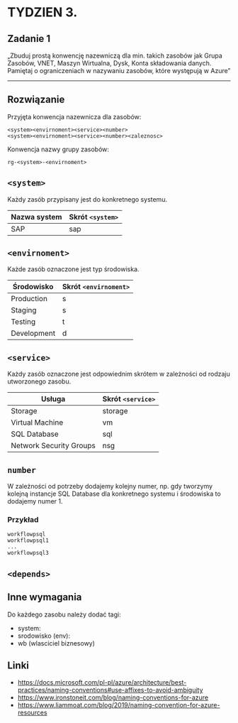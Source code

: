 # TYDZIEN 3.

## Zadanie 1

„Zbuduj prostą konwencję nazewniczą dla min. takich zasobów jak Grupa Zasobów, VNET, Maszyn Wirtualna, Dysk, Konta składowania danych. Pamiętaj o ograniczeniach w nazywaniu zasobów, które występują w Azure”

---
## Rozwiązanie

Przyjęta konwencja nazewnicza dla zasobów:

```
<system><envirnoment><service><number>
<system><envirnoment><service><number><zaleznosc>
```

Konwencja nazwy grupy zasobów:
```
rg-<system>-<envirnoment>
```


## `<system>`

Każdy zasób przypisany jest do konkretnego systemu.

| Nazwa system | Skrót `<system>` |
| ------------ | ---------------- |
| SAP          | sap              |

## `<envirnoment>`

Każde zasób oznaczone jest typ środowiska.

| Środowisko  | Skrót `<envirnoment>` |
| ----------- | --------------------- |
| Production  | s                     |
| Staging     | s                     |
| Testing     | t                     |
| Development | d                     |

## `<service>`

Każdy zasób oznaczone jest odpowiednim skrótem w zależności od rodzaju utworzonego zasobu.

| Usługa                  | Skrót `<service>` |
| ----------------------- | ----------------- |
| Storage                 | storage           |
| Virtual Machine         | vm                |
| SQL Database            | sql               |
| Network Security Groups | nsg               |

## `number`

W zależności od potrzeby dodajemy kolejny numer, np. gdy tworzymy kolejną instancje SQL Database dla konkretnego systemu i środowiska to dodajemy numer 1.

### Przykład

```
workflowpsql
workflowpsql1
...
workflowpsql3
```

## `<depends>`

## Inne wymagania

Do każdego zasobu należy dodać tagi:
- system:
- srodowisko (env):
- wb (wlasciciel biznesowy)

## Linki
- https://docs.microsoft.com/pl-pl/azure/architecture/best-practices/naming-conventions#use-affixes-to-avoid-ambiguity
- https://www.ironstoneit.com/blog/naming-conventions-for-azure
- https://www.liammoat.com/blog/2019/naming-convention-for-azure-resources
